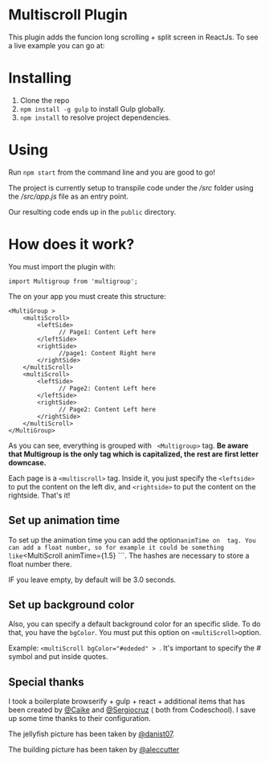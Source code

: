 # Multiscroll Plugin
This plugin adds the funcion long scrolling + split screen in ReactJs.
To see a live example you can go at:


# Installing

1. Clone the repo
2. `npm install -g gulp` to install Gulp globally.
3. `npm install` to resolve project dependencies.

# Using

Run `npm start` from the command line and you are good to go!

The project is currently setup to transpile code under the _/src_ folder using the _/src/app.js_ file as an entry point.

Our resulting code ends up in the `public` directory.


# How does it work?
You must import the plugin with:
```
import Multigroup from 'multigroup';
```

The on your app you must create this structure:
```
<MultiGroup >
    <multiScroll>
        <leftSide>
              // Page1: Content Left here
        </leftSide>
        <rightSide>
              //page1: Content Right here
        </rightSide>
    </multiScroll>
    <multiScroll>
        <leftSide>
              // Page2: Content Left here
        </leftSide>
        <rightSide>
              // Page2: Content Left here
        </rightSide>
    </multiScroll>
</MultiGroup>
```

As you can see, everything is grouped with ``` <Multigroup>``` tag. **Be aware that Multigroup is the only tag which is capitalized, the rest are first letter downcase.**

Each page is a ```<multiscroll>``` tag. Inside it, you just specify the ```<leftside>``` to put the content on the left div, and ```<rightside>``` to put the content on the rightside. That's it!

## Set up animation time
To set up the animation time you can add the option```animTime on  ```<MultiScroll>``` tag. You can add a float number, so for example it could be something like ```<MultiScroll animTime={1.5} ```. The hashes are necessary to store a float number there.

IF you leave empty, by default will be 3.0 seconds.


## Set up background color
Also, you can specify a default background color for an specific slide. To do that, you have the ```bgColor```. You must put this option on ```<multiScroll>```option.

Example: ```<multiScroll bgColor="#ededed" > ```. It's important to specify the # symbol and put inside quotes.

## Special thanks
I took a boilerplate  browserify + gulp + react + additional items that has been created by [@Caike](https://github.com/caike) and [@Sergiocruz](https://github.com/sergiocruz) ( both from Codeschool). I save up some time thanks to their configuration.

The jellyfish picture has been taken by [@danist07](https://unsplash.com/@danist07).

The building picture has been taken by [@aleccutter](https://unsplash.com/@aleccutter)
